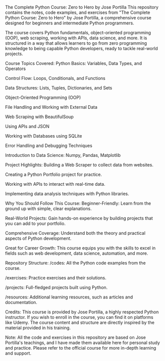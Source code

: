 The Complete Python Course: Zero to Hero by Jose Portilla
This repository contains the notes, code examples, and exercises from "The Complete Python Course: Zero to Hero" by Jose Portilla, a comprehensive course designed for beginners and intermediate Python programmers.

The course covers Python fundamentals, object-oriented programming (OOP), web scraping, working with APIs, data science, and more. It is structured in a way that allows learners to go from zero programming knowledge to being capable Python developers, ready to tackle real-world projects.

Course Topics Covered:
Python Basics: Variables, Data Types, and Operators

Control Flow: Loops, Conditionals, and Functions

Data Structures: Lists, Tuples, Dictionaries, and Sets

Object-Oriented Programming (OOP)

File Handling and Working with External Data

Web Scraping with BeautifulSoup

Using APIs and JSON

Working with Databases using SQLite

Error Handling and Debugging Techniques

Introduction to Data Science: Numpy, Pandas, Matplotlib

Project Highlights:
Building a Web Scraper to collect data from websites.

Creating a Python Portfolio project for practice.

Working with APIs to interact with real-time data.

Implementing data analysis techniques with Python libraries.

Why You Should Follow This Course:
Beginner-Friendly: Learn from the ground up with simple, clear explanations.

Real-World Projects: Gain hands-on experience by building projects that you can add to your portfolio.

Comprehensive Coverage: Understand both the theory and practical aspects of Python development.

Great for Career Growth: This course equips you with the skills to excel in fields such as web development, data science, automation, and more.

Repository Structure:
/codes: All the Python code examples from the course.

/exercises: Practice exercises and their solutions.

/projects: Full-fledged projects built using Python.

/resources: Additional learning resources, such as articles and documentation.

Credits:
This course is provided by Jose Portilla, a highly respected Python instructor. If you wish to enroll in the course, you can find it on platforms like Udemy. The course content and structure are directly inspired by the material provided in his training.

Note: All the code and exercises in this repository are based on Jose Portilla's teachings, and I have made them available here for personal study and practice. Please refer to the official course for more in-depth learning and support.
